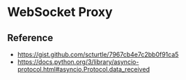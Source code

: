 # WebSocket Proxy

## Reference

* https://gist.github.com/scturtle/7967cb4e7c2bb0f91ca5
* https://docs.python.org/3/library/asyncio-protocol.html#asyncio.Protocol.data_received
